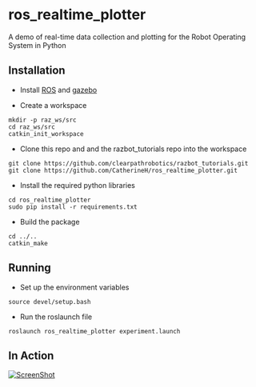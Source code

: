 # ros_realtime_plotter
A demo of real-time data collection and plotting for the Robot Operating System in Python

## Installation

+ Install [ROS](http://wiki.ros.org/ROS/Installation) and [gazebo](http://gazebosim.org/tutorials)

+ Create a workspace

```
mkdir -p raz_ws/src
cd raz_ws/src
catkin_init_workspace
```

+ Clone this repo and and the razbot_tutorials repo into the workspace

```
git clone https://github.com/clearpathrobotics/razbot_tutorials.git
git clone https://github.com/CatherineH/ros_realtime_plotter.git
```

+ Install the required python libraries

```
cd ros_realtime_plotter
sudo pip install -r requirements.txt
```

+ Build the package

```
cd ../..
catkin_make
```

## Running

+ Set up the environment variables
```
source devel/setup.bash
```
+ Run the roslaunch file
```
roslaunch ros_realtime_plotter experiment.launch
```

## In Action

[![ScreenShot](http://img.youtube.com/vi/vOZMjzghYhc/0.jpg)](https://www.youtube.com/watch?v=vOZMjzghYhc)

